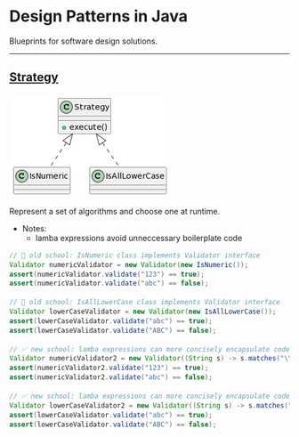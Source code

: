 # Design Patterns in Java

Blueprints for software design solutions.

---

## [Strategy](Strategy)

![](Strategy/Strategy.png)

Represent a set of algorithms and choose one at runtime.

* Notes:
  * lamba expressions avoid unneccessary boilerplate code

```java
// 🚫 old school: IsNumeric class implements Validator interface
Validator numericValidator = new Validator(new IsNumeric());
assert(numericValidator.validate("123") == true);
assert(numericValidator.validate("abc") == false);

// 🚫 old school: IsAllLowerCase class implements Validator interface
Validator lowerCaseValidator = new Validator(new IsAllLowerCase());
assert(lowerCaseValidator.validate("abc") == true);
assert(lowerCaseValidator.validate("ABC") == false);

// ✅ new school: lamba expressions can more concisely encapsulate code
Validator numericValidator2 = new Validator((String s) -> s.matches("\\d+"));
assert(numericValidator2.validate("123") == true);
assert(numericValidator2.validate("abc") == false);

// ✅ new school: lamba expressions can more concisely encapsulate code
Validator lowerCaseValidator2 = new Validator((String s) -> s.matches("[a-z]+"));
assert(lowerCaseValidator.validate("abc") == true);
assert(lowerCaseValidator.validate("ABC") == false);
```